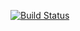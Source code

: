[![Build Status](https://travis-ci.com/ryan991205/HeadMovement.svg?branch=master)](https://travis-ci.com/ryan991205/HeadMovement)
